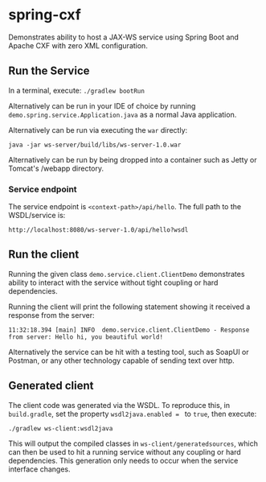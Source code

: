 # spring-cxf

Demonstrates ability to host a JAX-WS service using Spring Boot and Apache CXF with zero XML configuration.

## Run the Service
In a terminal, execute: `./gradlew bootRun`

Alternatively can be run in your IDE of choice by running `demo.spring.service.Application.java` as a normal Java application.

Alternatively can be run via executing the `war` directly:

    java -jar ws-server/build/libs/ws-server-1.0.war
    
Alternatively can be run by being dropped into a container such as Jetty or Tomcat's /webapp directory.

### Service endpoint
The service endpoint is `<context-path>/api/hello`.  The full path to the WSDL/service is:

    http://localhost:8080/ws-server-1.0/api/hello?wsdl

## Run the client
Running the given class `demo.service.client.ClientDemo` demonstrates ability to interact with the service without tight coupling or hard dependencies.  

Running the client will print the following statement showing it received a response from the server:

    11:32:18.394 [main] INFO  demo.service.client.ClientDemo - Response from server: Hello hi, you beautiful world!
 
Alternatively the service can be hit with a testing tool, such as SoapUI or Postman, or any other technology capable of sending text over http.


## Generated client 
The client code was generated via the WSDL.  To reproduce this, in `build.gradle`, set the property `wsdl2java.enabled = ` to `true`, then execute:

    ./gradlew ws-client:wsdl2java
    
This will output the compiled classes in `ws-client/generatedsources`, which can then be used to hit a running service without any coupling or hard dependencies.  This generation only needs to occur when the service interface changes.

